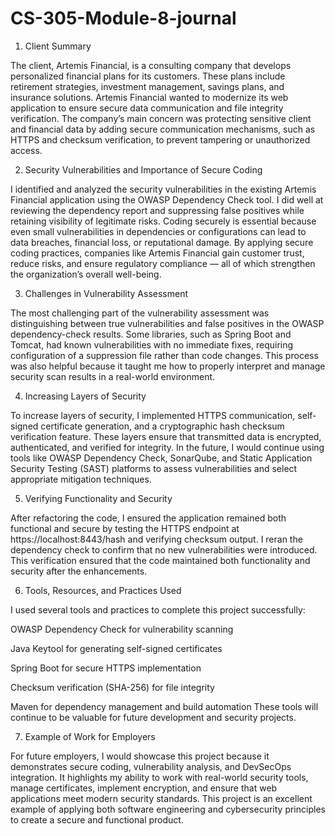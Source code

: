 # CS-305-Module-8-journal

1. Client Summary

The client, Artemis Financial, is a consulting company that develops personalized financial plans for its customers. These plans include retirement strategies, investment management, savings plans, and insurance solutions. Artemis Financial wanted to modernize its web application to ensure secure data communication and file integrity verification. The company’s main concern was protecting sensitive client and financial data by adding secure communication mechanisms, such as HTTPS and checksum verification, to prevent tampering or unauthorized access.

2. Security Vulnerabilities and Importance of Secure Coding

I identified and analyzed the security vulnerabilities in the existing Artemis Financial application using the OWASP Dependency Check tool. I did well at reviewing the dependency report and suppressing false positives while retaining visibility of legitimate risks.
Coding securely is essential because even small vulnerabilities in dependencies or configurations can lead to data breaches, financial loss, or reputational damage. By applying secure coding practices, companies like Artemis Financial gain customer trust, reduce risks, and ensure regulatory compliance — all of which strengthen the organization’s overall well-being.

3. Challenges in Vulnerability Assessment

The most challenging part of the vulnerability assessment was distinguishing between true vulnerabilities and false positives in the OWASP dependency-check results. Some libraries, such as Spring Boot and Tomcat, had known vulnerabilities with no immediate fixes, requiring configuration of a suppression file rather than code changes. This process was also helpful because it taught me how to properly interpret and manage security scan results in a real-world environment.

4. Increasing Layers of Security

To increase layers of security, I implemented HTTPS communication, self-signed certificate generation, and a cryptographic hash checksum verification feature. These layers ensure that transmitted data is encrypted, authenticated, and verified for integrity.
In the future, I would continue using tools like OWASP Dependency Check, SonarQube, and Static Application Security Testing (SAST) platforms to assess vulnerabilities and select appropriate mitigation techniques.

5. Verifying Functionality and Security

After refactoring the code, I ensured the application remained both functional and secure by testing the HTTPS endpoint at https://localhost:8443/hash and verifying checksum output. I reran the dependency check to confirm that no new vulnerabilities were introduced. This verification ensured that the code maintained both functionality and security after the enhancements.

6. Tools, Resources, and Practices Used

I used several tools and practices to complete this project successfully:

OWASP Dependency Check for vulnerability scanning

Java Keytool for generating self-signed certificates

Spring Boot for secure HTTPS implementation

Checksum verification (SHA-256) for file integrity

Maven for dependency management and build automation
These tools will continue to be valuable for future development and security projects.

7. Example of Work for Employers

For future employers, I would showcase this project because it demonstrates secure coding, vulnerability analysis, and DevSecOps integration. It highlights my ability to work with real-world security tools, manage certificates, implement encryption, and ensure that web applications meet modern security standards. This project is an excellent example of applying both software engineering and cybersecurity principles to create a secure and functional product.
